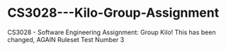 # CS3028---Kilo-Group-Assignment
CS3028 - Software Engineering Assignment: Group Kilo! This has been changed, AGAIN
Ruleset Test Number 3

